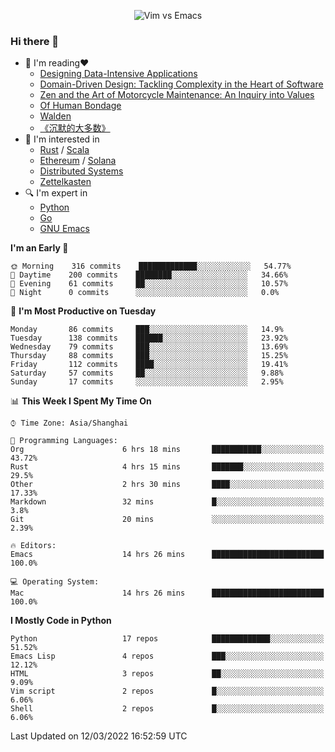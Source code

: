 <p align="center">
    <img src="https://gist.githubusercontent.com/coldnight/e696baffb094e71c96cb302118878eae/raw/40ea5053a6f66cc65f90f437e4173497da225958/banner.gif" alt="Vim vs Emacs" />
</p>

### Hi there 👋

- 📖 I'm reading❤️
    + [Designing Data-Intensive Applications](https://www.oreilly.com/library/view/designing-data-intensive-applications/9781491903063/)
    + [Domain-Driven Design: Tackling Complexity in the Heart of Software](https://www.dddcommunity.org/book/evans_2003/)
    + [Zen and the Art of Motorcycle Maintenance: An Inquiry into Values](https://en.wikipedia.org/wiki/Zen_and_the_Art_of_Motorcycle_Maintenance)
    + [Of Human Bondage](https://en.wikipedia.org/wiki/Of_Human_Bondage)
    + [Walden](https://en.wikipedia.org/wiki/Walden)
    + [《沉默的大多数》](https://en.wikipedia.org/wiki/Silent_majority)
- 🌱 I'm interested in
    + [Rust](https://www.rust-lang.org/) / [Scala](https://www.scala-lang.org/)
    + [Ethereum](https://ethereum.org/en/) / [Solana](https://solana.com/)
	+ [Distributed Systems](https://www.linuxzen.com/notes/topics/20200320174417_%E5%88%86%E5%B8%83%E5%BC%8F/)
	+ [Zettelkasten](https://www.linuxzen.com/notes/notes/20220120080920-slip_box/)
- 🔍 I'm expert in
    + [Python](https://www.python.org/)
    + [Go](https://go.dev/)
    + [GNU Emacs](https://www.gnu.org/software/emacs/)

<!--START_SECTION:waka-->
**I'm an Early 🐤** 

```text
🌞 Morning    316 commits    █████████████░░░░░░░░░░░░   54.77% 
🌆 Daytime    200 commits    ████████░░░░░░░░░░░░░░░░░   34.66% 
🌃 Evening    61 commits     ██░░░░░░░░░░░░░░░░░░░░░░░   10.57% 
🌙 Night      0 commits      ░░░░░░░░░░░░░░░░░░░░░░░░░   0.0%

```
📅 **I'm Most Productive on Tuesday** 

```text
Monday       86 commits     ███░░░░░░░░░░░░░░░░░░░░░░   14.9% 
Tuesday      138 commits    ██████░░░░░░░░░░░░░░░░░░░   23.92% 
Wednesday    79 commits     ███░░░░░░░░░░░░░░░░░░░░░░   13.69% 
Thursday     88 commits     ███░░░░░░░░░░░░░░░░░░░░░░   15.25% 
Friday       112 commits    ████░░░░░░░░░░░░░░░░░░░░░   19.41% 
Saturday     57 commits     ██░░░░░░░░░░░░░░░░░░░░░░░   9.88% 
Sunday       17 commits     ░░░░░░░░░░░░░░░░░░░░░░░░░   2.95%

```


📊 **This Week I Spent My Time On** 

```text
⌚︎ Time Zone: Asia/Shanghai

💬 Programming Languages: 
Org                      6 hrs 18 mins       ███████████░░░░░░░░░░░░░░   43.72% 
Rust                     4 hrs 15 mins       ███████░░░░░░░░░░░░░░░░░░   29.5% 
Other                    2 hrs 30 mins       ████░░░░░░░░░░░░░░░░░░░░░   17.33% 
Markdown                 32 mins             █░░░░░░░░░░░░░░░░░░░░░░░░   3.8% 
Git                      20 mins             ░░░░░░░░░░░░░░░░░░░░░░░░░   2.39%

🔥 Editors: 
Emacs                    14 hrs 26 mins      █████████████████████████   100.0%

💻 Operating System: 
Mac                      14 hrs 26 mins      █████████████████████████   100.0%

```

**I Mostly Code in Python** 

```text
Python                   17 repos            █████████████░░░░░░░░░░░░   51.52% 
Emacs Lisp               4 repos             ███░░░░░░░░░░░░░░░░░░░░░░   12.12% 
HTML                     3 repos             ██░░░░░░░░░░░░░░░░░░░░░░░   9.09% 
Vim script               2 repos             █░░░░░░░░░░░░░░░░░░░░░░░░   6.06% 
Shell                    2 repos             █░░░░░░░░░░░░░░░░░░░░░░░░   6.06%

```



 Last Updated on 12/03/2022 16:52:59 UTC
<!--END_SECTION:waka-->
